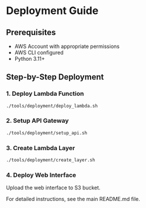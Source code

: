 # Deployment Guide

## Prerequisites
- AWS Account with appropriate permissions
- AWS CLI configured
- Python 3.11+

## Step-by-Step Deployment

### 1. Deploy Lambda Function
```bash
./tools/deployment/deploy_lambda.sh
```

### 2. Setup API Gateway
```bash
./tools/deployment/setup_api.sh
```

### 3. Create Lambda Layer
```bash
./tools/deployment/create_layer.sh
```

### 4. Deploy Web Interface
Upload the web interface to S3 bucket.

For detailed instructions, see the main README.md file.
